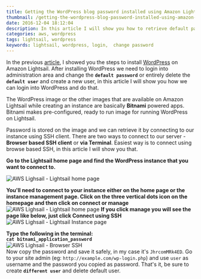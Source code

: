 ```yaml
---
title: Getting the WordPress blog password installed using Amazon Lightsail
thumbnail: /getting-the-wordpress-blog-password-installed-using-amazon-lightsail/wp-password-lightsail.png
date: 2016-12-04 18:12:04
description: In this article I will show you how to retrieve default password created by Lightsail while installing WordPress using the Bitnami pre-configured image with screenshots.
categories: aws, wordpress
tags: lightsail, wordpress
keywords: lightsail, wordpress, login,  change password
---
```

In the previous [article](/installing-wordpress-on-aws-amazon-lightsail-witn-in-five-mintues/), I showed you the steps to install [WordPress](/famous-5-minute-wordpress-installation/) on Amazon Lightsail. After installing WordPress we need to login into administration area and change the **`default password`** or entirely delete the **`default user`** and create a new user, in this article I will show you how we can login into WordPress and do that.

The WordPress image or the other images that are available on Amazon Lightsail while creating an instance are basically **Bitnami** powered apps. Bitnami makes pre-configured, ready to run image for running WordPress on Lightsail.

<!-- more -->

Password is stored on the image and we can retrieve it by connecting to our instance using SSH client. There are two ways to connect to our server - **Browser based SSH client** or **via Terminal**. Easiest way is to connect using browse based SSH, in this article I will show you that.

**Go to the Lightsail home page and find the WordPress instance that you want to connect to.**

![AWS Lighsail - Lightsail home page](/installing-wordpress-on-aws-amazon-lightsail-witn-in-five-mintues/resource.png "AWS Lighsail - Lightsail home page")

**You'll need to connect to your instance either on the home page or the instance management page. Click on the three vertical dots icon on the homepage and then click on connect or manage**
![AWS Lighsail - Lightsail home page](connect.png "AWS Lighsail - Lightsail home page")
**If you click manage you will see the page like below, just click Connect using SSH**
![AWS Lighsail - Lightsail Instance page](instance-page.png "AWS Lighsail - Lightsail Instance page")

**Type the following in the terminal:**<br/>**```cat bitnami_application_password```**<br/>
![AWS Lighsail - Browser SSH](browser-ssh.png "AWS Lighsail - Browser SSH")
<br/>Now copy the password and save it safely, in my case it's `JhrcomMRk4ED`. Go to your site admin (eg: `http://example.com/wp-login.php`) and use `user` as username and the password you copied as password. That's it, be sure to create **`different user`** and delete default user.
